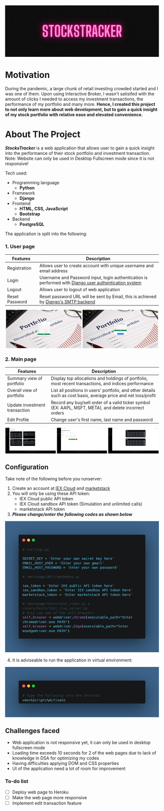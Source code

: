 <p align="center">
    <img src="/assets/stockstracker.png"/>
</p>

# Motivation #
During the pandemic, a large chunk of retail investing crowded started and I was one of them. Upon using Interactive Broker, I wasn't satisifed with the amount of clicks I needed to access my investment transactions, the performance of my portfolio and many more. __Hence, I created this project to not only learn more about web development, but to gain a quick insight of my stock portfolio with relative ease and elevated convenience.__

# About The Project #
***StocksTracker*** is a web application that allows user to gain a quick insight into the performance of their stock portfolio and investment transaction. 
Note: Website can only be used in Desktop Fullscreen mode since it is not responsive!

Tech used:
* Programming language
  * **Python**
* Framework
  * **Django**
* Frontend
  * **HTML, CSS, JavaScript**
  * **Bootstrap**
* Backend
  * **PostgreSQL**

The application is split into the following:
### 1. User page ###

  | Features | Description |
  | --- | --- |
  | Registration | Allows user to create account with unique username and email address |
  | Login | Username and Password input, login authentication is performed with [Django user authentication system](https://docs.djangoproject.com/en/4.1/topics/auth/ "Django user authentication system") |
  | Logout | Allows user to logout of web application |
  | Reset Password | Reset password URL will be sent by Email, this is achieved by [Django's SMTP backend](https://docs.djangoproject.com/en/4.1/topics/email/ "Django's SMTP backend") |

<p align="middle">
  <img src="/assets/registration.png" width="49%"/>
  <img src="/assets/login.png" width="49%"/> 
</p>

### 2. Main page ###

  | Features | Description |
  | --- | --- |
  | Summary view of portfolio | Display top allocations and holdings of portfolio, most recent transactions, and indices performance |
  | Overall view of portfolio | List all positions in users' portfolio, and other details such as cost basis, average price and net loss/profit |
  | Update investment transaction | Record any buy/sell order of a valid ticker symbol (EX: AAPL, MSFT, META), and delete incorrect orders |
  | Edit Profile | Change user's first name, last name and password |

<p align="middle">
  <img src="/assets/homepage.png" width="32.667%"/>
  <img src="/assets/updateportfolio.png" width="32.667%"/> 
  <img src="/assets/transactionlistview.png" width="32.667%"/> 
</p>

## Configuration ##
Take note of the following before you runserver:
1. Create an account at [IEX Cloud](https://iexcloud.io/ "IEX Cloud title") and [marketstack](https://marketstack.com/ "marketstack title")
2. You will only be using these API token:
    - IEX Cloud public API token
    - IEX Cloud sandbox API token (Simulation and unlimited calls)
    - marketstack API token
3. ***Please change/enter the following codes as shown below***

![Codes](https://github.com/nicholas5538/StockPortfolio-repo/blob/main/assets/pseudocode.png?raw=true)

4. It is adviseable to run the application in virtual environment:

![Virtual Environment codes](https://github.com/nicholas5538/StockPortfolio-repo/blob/main/assets/venv.png?raw=true)

## Challenges faced ##
- Web application is not responsive yet, it can only be used in desktop fullscreen mode
- Loading time exceeds 10 seconds for 2 of the web pages due to lack of knowledge in DSA for optimizing my codes
- Having difficulties applying DOM and CSS properties
- UI of the application need a lot of room for improvement

### To-do list ###
- [ ] Deploy web page to Heroku
- [ ] Make the web page more responsive
- [ ] Implement edit transaction feature